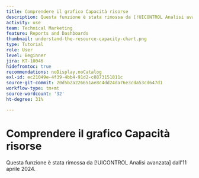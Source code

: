 ```yaml
---
title: Comprendere il grafico Capacità risorse
description: Questa funzione è stata rimossa da [!UICONTROL Analisi avanzata] dall’11 aprile 2024.
activity: use
team: Technical Marketing
feature: Reports and Dashboards
thumbnail: understand-the-resource-capacity-chart.png
type: Tutorial
role: User
level: Beginner
jira: KT-10046
hidefromtoc: true
recommendations: noDisplay,noCatalog
exl-id: ec21049e-4f39-4bb4-91d2-c8873151811c
source-git-commit: 20d5b2a226651ae8c4dd24da76e3cda53cd647d1
workflow-type: tm+mt
source-wordcount: '32'
ht-degree: 31%

---
```


# Comprendere il grafico Capacità risorse

Questa funzione è stata rimossa da [!UICONTROL Analisi avanzata] dall’11 aprile 2024.

